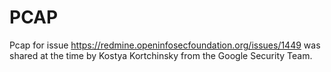 PCAP
====

Pcap for issue https://redmine.openinfosecfoundation.org/issues/1449 was
shared at the time by Kostya Kortchinsky from the Google Security Team.
